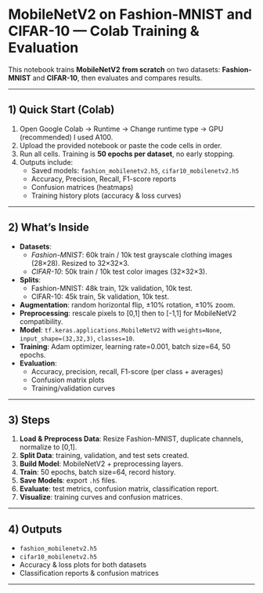 
# MobileNetV2 on Fashion-MNIST and CIFAR-10 — Colab Training & Evaluation

This notebook trains **MobileNetV2** **from scratch** on two datasets: **Fashion-MNIST** and **CIFAR-10**, then evaluates and compares results.

---

## 1) Quick Start (Colab)

1. Open Google Colab → Runtime → Change runtime type → GPU (recommended) I used A100.
2. Upload the provided notebook or paste the code cells in order.
3. Run all cells. Training is **50 epochs per dataset**, no early stopping.
4. Outputs include:
   - Saved models: `fashion_mobilenetv2.h5`, `cifar10_mobilenetv2.h5`
   - Accuracy, Precision, Recall, F1-score reports
   - Confusion matrices (heatmaps)
   - Training history plots (accuracy & loss curves)

---

## 2) What’s Inside

- **Datasets**:
  - *Fashion-MNIST*: 60k train / 10k test grayscale clothing images (28×28). Resized to 32×32×3.
  - *CIFAR-10*: 50k train / 10k test color images (32×32×3).
- **Splits**:
  - Fashion-MNIST: 48k train, 12k validation, 10k test.
  - CIFAR-10: 45k train, 5k validation, 10k test.
- **Augmentation**: random horizontal flip, ±10% rotation, ±10% zoom.
- **Preprocessing**: rescale pixels to [0,1] then to [-1,1] for MobileNetV2 compatibility.
- **Model**: `tf.keras.applications.MobileNetV2` with `weights=None`, `input_shape=(32,32,3)`, `classes=10`.
- **Training**: Adam optimizer, learning rate=0.001, batch size=64, 50 epochs.
- **Evaluation**:
  - Accuracy, precision, recall, F1-score (per class + averages)
  - Confusion matrix plots
  - Training/validation curves

---

## 3) Steps

1. **Load & Preprocess Data**: Resize Fashion-MNIST, duplicate channels, normalize to [0,1].
2. **Split Data**: training, validation, and test sets created.
3. **Build Model**: MobileNetV2 + preprocessing layers.
4. **Train**: 50 epochs, batch size=64, record history.
5. **Save Models**: export `.h5` files.
6. **Evaluate**: test metrics, confusion matrix, classification report.
7. **Visualize**: training curves and confusion matrices.

---

## 4) Outputs

- `fashion_mobilenetv2.h5`
- `cifar10_mobilenetv2.h5`
- Accuracy & loss plots for both datasets
- Classification reports & confusion matrices

---
